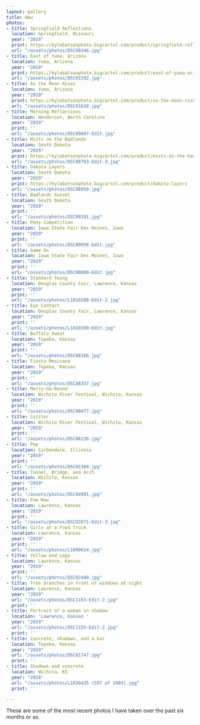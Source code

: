 ```yaml
---
layout: gallery
title: New
photos:
- title: Springfield Reflections
  location: Springfield, Missouri
  year: "2019"
  print: https://kylebatsonphoto.bigcartel.com/product/springfield-reflections
  url: "/assets/photos/DSC00346.jpg"
- title: East of Yuma, Arizona
  location: Yuma, Arizona
  year: "2019"
  print: https://kylebatsonphoto.bigcartel.com/product/east-of-yuma-arizona
  url: "/assets/photos/DSC01592.jpg"
- title: As the Moon Rises
  location: Yuma, Arizona
  year: "2019"
  print: https://kylebatsonphoto.bigcartel.com/product/as-the-moon-rises
  url: "/assets/photos/DSC01610.jpg"
- title: Morning Reflections
  location: Henderson, North Carolina
  year: "2019"
  print: ''
  url: "/assets/photos/DSC09897-Edit.jpg"
- title: Mists on the Badlands
  location: South Dakota
  year: "2019"
  print: https://kylebatsonphoto.bigcartel.com/product/mists-on-the-badlands
  url: "/assets/photos/DSC08763-Edit-3.jpg"
- title: Dakota Layers
  location: South Dakota
  year: "2019"
  print: https://kylebatsonphoto.bigcartel.com/product/dakota-layers
  url: "/assets/photos/DSC08958.jpg"
- title: Badlands Sunset
  location: South Dakota
  year: "2019"
  print: ''
  url: "/assets/photos/DSC09201.jpg"
- title: Pony Competition
  location: Iowa State Fair Des Moines, Iowa
  year: "2019"
  print: ''
  url: "/assets/photos/DSC09956-Edit.jpg"
- title: Game On
  location: Iowa State Fair Des Moines, Iowa
  year: "2019"
  print: ''
  url: "/assets/photos/DSC00080-Edit.jpg"
- title: Standard Young
  location: Douglas County Fair, Lawrence, Kansas
  year: "2019"
  print: ''
  url: "/assets/photos/L1010288-Edit-2.jpg"
- title: Eye Contact
  location: Douglas County Fair, Lawrence, Kansas
  year: "2019"
  print: ''
  url: "/assets/photos/L1010390-Edit.jpg"
- title: Buffalo Sweat
  location: Topeka, Kansas
  year: "2019"
  print: ''
  url: "/assets/photos/DSC08166.jpg"
- title: Fiesta Mexicana
  location: Topeka, Kansas
  year: "2019"
  print: ''
  url: "/assets/photos/DSC08357.jpg"
- title: Merry-Go-Round
  location: Wichita River Festival, Wichita, Kansas
  year: "2019"
  print: ''
  url: "/assets/photos/DSC06077.jpg"
- title: Sizzler
  location: Wichita River Festival, Wichita, Kansas
  year: "2019"
  print: ''
  url: "/assets/photos/DSC06226.jpg"
- title: Pop
  location: Carbondale, Illinois
  year: "2019"
  print: ''
  url: "/assets/photos/DSC05369.jpg"
- title: Tunnel, Bridge, and Arch
  location: Wichita, Kansas
  year: "2019"
  print: ''
  url: "/assets/photos/DSC04901.jpg"
- title: Pow Wow
  location: Lawrence, Kansas
  year: "2019"
  print: ''
  url: "/assets/photos/DSC02671-Edit-3.jpg"
- title: Girls at a Food Truck
  location: Lawrence, Kansas
  year: "2019"
  print: ''
  url: "/assets/photos/L1000614.jpg"
- title: Yellow and Legs
  location: Lawrence, Kansas
  year: "2019"
  print: ''
  url: "/assets/photos/DSC02440.jpg"
- title: Tree branches in front of windows at night
  location: Lawrence, Kansas
  year: "2019"
  url: "/assets/photos/DSC1163-Edit-2.jpg"
  print: ''
- title: Portrait of a woman in shadow
  location: 'Lawrence, Kansas '
  year: "2019"
  url: "/assets/photos/DSC1155-Edit-2.jpg"
  print: ''
- title: Concrete, shadows, and a bar
  location: Topeka, Kansas
  year: "2019"
  url: "/assets/photos/DSC01747.jpg"
  print: ''
- title: Shadows and concrete
  location: Wichita, KS
  year: "2018"
  url: "/assets/photos/L1030435 (597 of 1903).jpg"
  print: ''

---
```

<p>These are some of the most recent photos I have taken over the past six months or so.</p>

